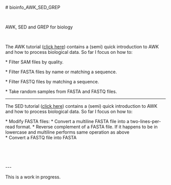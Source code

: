 \# bioinfo_AWK_SED_GREP

 

AWK, SED and GREP for biology

 

The AWK tutorial ([click here](Understanding_AWK.ipynb)) contains a (semi) quick
introduction to AWK and how to process biological data. So far I focus on how to:

\* Filter SAM files by quality.

\* Filter FASTA files by name or matching a sequence.

\* Filter FASTQ files by matching a sequence.

\* Take random samples from FASTA and FASTQ files.

---

The SED tutorial ([click here](Understanding_SED.ipynb)) contains a (semi) quick
introduction to AWK and how to process biological data. So far I focus on how to:

\* Modify FASTA files:
	\* Convert a multiline FASTA file into a two-lines-per-read format.
	\* Reverse complement of a FASTA file. If it happens to be in lowercase and multiline performs same operation as above	
\* Convert a FASTQ file into FASTA

 

 

\---

This is a work in progress.
